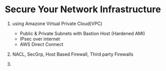 # Secure Your Network Infrastructure

1. using Amazone Virtual Private Cloud(VPC)

   - Public & Private Subnets with Bastion Host (Hardened AMI)
   - IPsec over internet
   - AWS Direct Connect

2. NACL, SecGrp, Host Based Firewall, Third party Firewalls

3.
